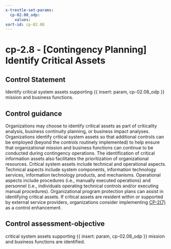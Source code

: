```yaml
---
x-trestle-set-params:
  cp-02.08_odp:
    values:
sort-id: cp-02.08
---
```


# cp-2.8 - \[Contingency Planning\] Identify Critical Assets

## Control Statement

Identify critical system assets supporting {{ insert: param, cp-02.08_odp }} mission and business functions.

## Control guidance

Organizations may choose to identify critical assets as part of criticality analysis, business continuity planning, or business impact analyses. Organizations identify critical system assets so that additional controls can be employed (beyond the controls routinely implemented) to help ensure that organizational mission and business functions can continue to be conducted during contingency operations. The identification of critical information assets also facilitates the prioritization of organizational resources. Critical system assets include technical and operational aspects. Technical aspects include system components, information technology services, information technology products, and mechanisms. Operational aspects include procedures (i.e., manually executed operations) and personnel (i.e., individuals operating technical controls and/or executing manual procedures). Organizational program protection plans can assist in identifying critical assets. If critical assets are resident within or supported by external service providers, organizations consider implementing [CP-2(7)](#cp-2.7) as a control enhancement.

## Control assessment-objective

critical system assets supporting {{ insert: param, cp-02.08_odp }} mission and business functions are identified.
